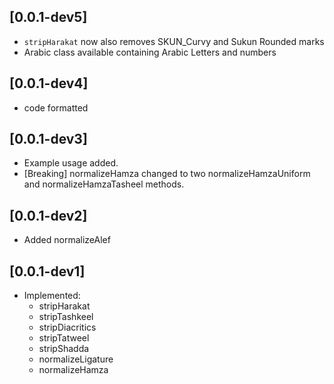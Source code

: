 ## [0.0.1-dev5]
- `stripHarakat` now also removes SKUN_Curvy and Sukun Rounded marks
- Arabic class available containing Arabic Letters and numbers
## [0.0.1-dev4]
- code formatted
## [0.0.1-dev3]
- Example usage added.
- [Breaking] normalizeHamza changed to two normalizeHamzaUniform and normalizeHamzaTasheel methods.
## [0.0.1-dev2]
- Added normalizeAlef
## [0.0.1-dev1]
- Implemented:
    - stripHarakat
    - stripTashkeel
    - stripDiacritics
    - stripTatweel
    - stripShadda
    - normalizeLigature
    - normalizeHamza